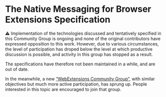 # The Native Messaging for Browser Extensions Specification

⚠ Implementation of the technologies discussed and tentatively specified in this Community Group is ongoing and none of the original contributors have expressed opposition to this work. However, due to various circumstances, the level of participation has droped below the level at which productive discussion is possible, and activity in this group has stopped as a result.

The specifications have therefore not been maintained in a while, and are out of date.

In the meanwhile, a new [“WebExtensions Community Group”](https://github.com/w3c/webextensions), with similar objectives but much more active participation, has sprung up. People interested in this topic are encouraged to join that group.
